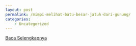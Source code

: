 ```yaml
---
layout: post
permalink: /mimpi-melihat-batu-besar-jatuh-dari-gunung/
categories:
    - Uncategorized
---
```


[Baca Selengkapnya](/03)